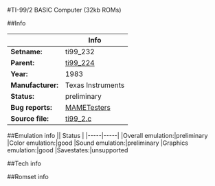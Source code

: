 #TI-99/2 BASIC Computer (32kb ROMs)

##Info

||Info|
|-----|-----|
|**Setname:**|ti99_232
|**Parent:**|[ti99_224](ti99_224.md)
|**Year:**|1983
|**Manufacturer:**|Texas Instruments
|**Status:**|preliminary
|**Bug reports:**|[MAMETesters](http://mametesters.org/view_all_set.php?type=1&temporary=y&search=ti99_2.c)
|**Source file:**|[ti99_2.c](https://github.com/mamedev/mame/blob/master/src/mess/drivers/ti99_2.c)

##Emulation info
|| Status |
|-----|-----|
|Overall emulation:|preliminary
|Color emulation:|good
|Sound emulation:|preliminary
|Graphics emulation:|good
|Savestates:|unsupported

##Tech info

##Romset info

<!--- START OF EDITED COMMENT DO NOT TOUCH TEXT ABOVE-->
